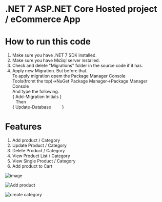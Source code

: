 # .NET 7 ASP.NET Core Hosted project / eCommerce App
# How to run this code
1. Make sure you have .NET 7 SDK installed. </br>
2. Make sure you have MsSql server installed. </br>
3. Check and delete "Migrations" folder in the source code if it has. </br>
4. Apply new Migration. But before that. </br>
 To apply migration opem the Package Manager Console </br>
 Tools(fromt the top)→NuGet Package Manager→Package Manager Console </br>
 And type the following. </br>
 {         Add-Migration Initials         } </br>
   Then        </br>
 {            Update-Database             }    </br>         

# Features
1. Add product / Category </br>
2. Update Product / Category </br>
3. Delete Product / Category </br>
4. View Product List / Category </br>
5. View Single Product / Category </br>
6. Add product to Cart </br>

![image](https://github.com/Traning-NetcodeHub/eCommerceProject/assets/155289101/f595ec81-8c4e-43dd-ab44-9fa2d9a1e6aa) </br>

![Add product](https://github.com/Traning-NetcodeHub/eCommerceProject/assets/155289101/97a26f51-e225-4e40-a926-5a815d897225) </br>
   
![create category](https://github.com/Traning-NetcodeHub/eCommerceProject/assets/155289101/e58ef886-ede7-4166-acd7-9634897e8389) </br>

